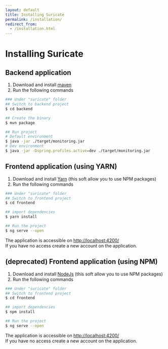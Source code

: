 ```yaml
---
layout: default
title: Installing Suricate
permalink: /installation/
redirect_from:
  - /installation.html
---
```


# <i class="fa fa-cloud-download"></i> Installing Suricate

## Backend application

1. Download and install [maven](https://maven.apache.org/download.cgi)
2. Run the following commands

```bash
### Under "suricate" folder
## Switch to backend project
$ cd backend

## Create the binary
$ mvn package

## Run project
# Default environment
$ java -jar ./target/monitoring.jar
# Dev environment
$ java -jar -Dspring.profiles.active=dev ./target/monitoring.jar
```

## Frontend application (using YARN)

1. Download and install [Yarn](https://yarnpkg.com/latest.msi) (this soft allow you to use NPM packages)
2. Run the following commands

```bash
### Under "suricate" folder
## Switch to frontend project
$ cd frontend

## import dependencies
$ yarn install

## Run the project
$ ng serve --open
```

The application is accessible on <http://localhost:4200/>  
If you have no access create a new account on the application.

## (deprecated) Frontend application (using NPM)

1. Download and install [NodeJs](https://nodejs.org/en/download/) (this soft allow you to use NPM packages)
2. Run the following commands

```bash
### Under "suricate" folder
## Switch to frontend project
$ cd frontend

## import dependencies
$ npm install

## Run the project
$ ng serve --open
```

The application is accessible on <http://localhost:4200/>  
If you have no access create a new account on the application.